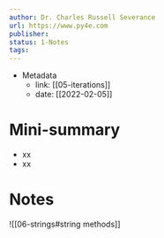 ```yaml
---
author: Dr. Charles Russell Severance
url: https://www.py4e.com
publisher: 
status: 1-Notes
tags: 
---
```

- Metadata
	- link: [[05-iterations]]
	- date: [[2022-02-05]]
# Mini-summary
- xx
- xx
# Notes
![[06-strings#string methods]]